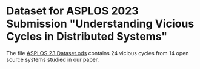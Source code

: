 # Dataset for ASPLOS 2023 Submission "Understanding Vicious Cycles in Distributed Systems"

The file [ASPLOS 23 Dataset.ods](<ASPLOS 23 Dataset.ods>) contains 24 vicious cycles from 14 open source systems studied in our paper.
